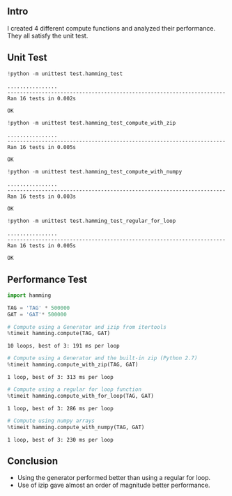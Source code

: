 ## Intro

I created 4 different compute functions and analyzed their performance. They all satisfy the unit test.

## Unit Test


```python
!python -m unittest test.hamming_test
```

    ................
    ----------------------------------------------------------------------
    Ran 16 tests in 0.002s
    
    OK



```python
!python -m unittest test.hamming_test_compute_with_zip
```

    ................
    ----------------------------------------------------------------------
    Ran 16 tests in 0.005s
    
    OK



```python
!python -m unittest test.hamming_test_compute_with_numpy
```

    ................
    ----------------------------------------------------------------------
    Ran 16 tests in 0.003s
    
    OK



```python
!python -m unittest test.hamming_test_regular_for_loop
```

    ................
    ----------------------------------------------------------------------
    Ran 16 tests in 0.005s
    
    OK


## Performance Test


```python
import hamming

TAG = 'TAG' * 500000
GAT = 'GAT'* 500000

```


```python
# Compute using a Generator and izip from itertools
%timeit hamming.compute(TAG, GAT)
```

    10 loops, best of 3: 191 ms per loop



```python
# Compute using a Generator and the built-in zip (Python 2.7)
%timeit hamming.compute_with_zip(TAG, GAT)
```

    1 loop, best of 3: 313 ms per loop



```python
# Compute using a regular for loop function
%timeit hamming.compute_with_for_loop(TAG, GAT)
```

    1 loop, best of 3: 286 ms per loop



```python
# Compute using numpy arrays
%timeit hamming.compute_with_numpy(TAG, GAT)
```

    1 loop, best of 3: 230 ms per loop
    
## Conclusion
 - Using the generator performed better than using a regular for loop.
 - Use of izip gave almost an order of magnitude better performance.
    

